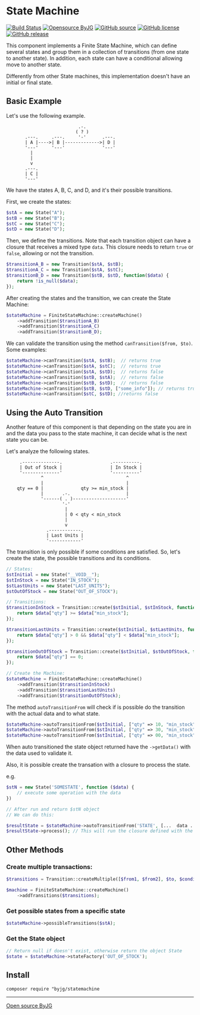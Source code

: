 # State Machine

[![Build Status](https://github.com/byjg/statemachine/actions/workflows/phpunit.yml/badge.svg?branch=master)](https://github.com/byjg/statemachine/actions/workflows/phpunit.yml)
[![Opensource ByJG](https://img.shields.io/badge/opensource-byjg-success.svg)](http://opensource.byjg.com)
[![GitHub source](https://img.shields.io/badge/Github-source-informational?logo=github)](https://github.com/byjg/statemachine/)
[![GitHub license](https://img.shields.io/github/license/byjg/statemachine.svg)](https://opensource.byjg.com/opensource/licensing.html)
[![GitHub release](https://img.shields.io/github/release/byjg/statemachine.svg)](https://github.com/byjg/statemachine/releases/)

This component implements a Finite State Machine, which can define several states and group them in a collection
of transitions (from one state to another state). In addition, each state can have a conditional allowing move to another state.

Differently from other State machines, this implementation doesn't have an initial or final state.

## Basic Example

Let's use the following example.

```
                           .-.
                          ( ? )
       .---.     .---.     '-'      .---.
       | A |---->| B |------------->| D |
       '---'     '---'              '---'
         |
         |
         v
       .---.
       | C |
       '---'
```

We have the states A, B, C, and D, and it's their possible transitions.

First, we create the states:

```php
$stA = new State("A");
$stB = new State("B");
$stC = new State("C");
$stD = new State("D");
```

Then, we define the transitions. Note that each transition object can have a closure 
that receives a mixed type `data`. This closure needs to return `true` or `false`, 
allowing or not the transition.

```php
$transitionA_B = new Transition($stA, $stB);
$transitionA_C = new Transition($stA, $stC);
$transitionB_D = new Transition($stB, $stD, function($data) {
    return !is_null($data);
});
```

After creating the states and the transition, we can create the State Machine:

```php
$stateMachine = FiniteStateMachine::createMachine()
    ->addTransition($transitionA_B)
    ->addTransition($transitionA_C)
    ->addTransition($transitionB_D);
```

We can validate the transition using the method `canTransition($from, $to)`. Some examples:

```php
$stateMachine->canTransition($stA, $stB);  // returns true
$stateMachine->canTransition($stA, $stC);  // returns true
$stateMachine->canTransition($stA, $stD);  // returns false
$stateMachine->canTransition($stB, $stA);  // returns false
$stateMachine->canTransition($stB, $stD);  // returns false
$stateMachine->canTransition($stB, $stD, ["some_info"]); // returns true
$stateMachine->canTransition($stC, $stD); //returns false
```

## Using the Auto Transition

Another feature of this component is that depending on the state you are in and the 
data you pass to the state machine, it can decide what is the next state you can be.

Let's analyze the following states.

```
     .--------------.                  .----------.
     | Out of Stock |                  | In Stock |
     '--------------'                  '----------'
             ^                               ^
             |                               |
    qty == 0 |              qty >= min_stock |
             |       .-.                     |
             '------( . )--------------------'
                     '-'
                      |
                      | 0 < qty < min_stock
                      |
                      v
               .------------.
               | Last Units |
               '------------'
```

The transition is only possible if some conditions are satisfied. So, let's create the state, 
the possible transitions and its conditions. 

```php
// States:
$stInitial = new State("__VOID__");
$stInStock = new State("IN_STOCK");
$stLastUnits = new State("LAST_UNITS");
$stOutOfStock = new State("OUT_OF_STOCK");

// Transitions:
$transitionInStock = Transition::create($stInitial, $stInStock, function ($data) {
    return $data["qty"] >= $data["min_stock"];
});

$transitionLastUnits = Transition::create($stInitial, $stLastUnits, function ($data) {
    return $data["qty"] > 0 && $data["qty"] < $data["min_stock"];
});

$transitionOutOfStock = Transition::create($stInitial, $stOutOfStock, function($data) {
    return $data["qty"] == 0;
});

// Create the Machine:
$stateMachine = FiniteStateMachine::createMachine()
    ->addTransition($transitionInStock)
    ->addTransition($transitionLastUnits)
    ->addTransition($transitionOutOfStock);
```

The method `autoTransitionFrom` will check if is possible do the transition with the actual data
and to what state. 

```php
$stateMachine->autoTransitionFrom($stInitial, ["qty" => 10, "min_stock" => 20])); // returns LAST_UNITS
$stateMachine->autoTransitionFrom($stInitial, ["qty" => 30, "min_stock" => 20])); // returns IN_STOCK 
$stateMachine->autoTransitionFrom($stInitial, ["qty" => 00, "min_stock" => 20])); // returns OUT_OF_STOCK
```

When auto transitioned the state object returned have the `->getData()` with the data used to validate it. 

Also, it is possible create the transation with a closure to process the state. 

e.g.

```php
$stN = new State('SOMESTATE', function ($data) {
    // execute some operation with the data
})

// After run and return $stN object
// We can do this:

$resultState = $stateMachine->autoTransitionFrom('STATE', [...  data ...])); 
$resultState->process(); // This will run the closure defined with the data used to validate it. 
```

## Other Methods

### Create multiple transactions:

```php
$transitions = Transition::createMultiple([$from1, $from2], $to, $condition);

$machine = FiniteStateMachine::createMachine()
    ->addTransitions($transitions);
```

### Get possible states from a specific state

```php
$stateMachine->possibleTransitions($stA);
```

### Get the State object

```php
// Return null if doesn't exist, otherwise return the object State
$state = $stateMachine->stateFactory('OUT_OF_STOCK');  
```

## Install

```
composer require "byjg/statemachine
```

----
[Open source ByJG](http://opensource.byjg.com)